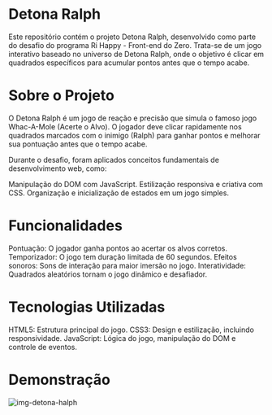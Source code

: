 # Detona Ralph
Este repositório contém o projeto Detona Ralph, desenvolvido como parte do desafio do programa Ri Happy - Front-end do Zero. Trata-se de um jogo interativo baseado no universo de Detona Ralph, onde o objetivo é clicar em quadrados específicos para acumular pontos antes que o tempo acabe.

# Sobre o Projeto
O Detona Ralph é um jogo de reação e precisão que simula o famoso jogo Whac-A-Mole (Acerte o Alvo). O jogador deve clicar rapidamente nos quadrados marcados com o inimigo (Ralph) para ganhar pontos e melhorar sua pontuação antes que o tempo acabe.

Durante o desafio, foram aplicados conceitos fundamentais de desenvolvimento web, como:

Manipulação do DOM com JavaScript.
Estilização responsiva e criativa com CSS.
Organização e inicialização de estados em um jogo simples.

# Funcionalidades
Pontuação: O jogador ganha pontos ao acertar os alvos corretos.
Temporizador: O jogo tem duração limitada de 60 segundos.
Efeitos sonoros: Sons de interação para maior imersão no jogo.
Interatividade: Quadrados aleatórios tornam o jogo dinâmico e desafiador.

# Tecnologias Utilizadas
HTML5: Estrutura principal do jogo.
CSS3: Design e estilização, incluindo responsividade.
JavaScript: Lógica do jogo, manipulação do DOM e controle de eventos.

# Demonstração
![img-detona-halph](https://github.com/user-attachments/assets/d75e6584-1844-409b-bbf7-aed5f6305ba0)
